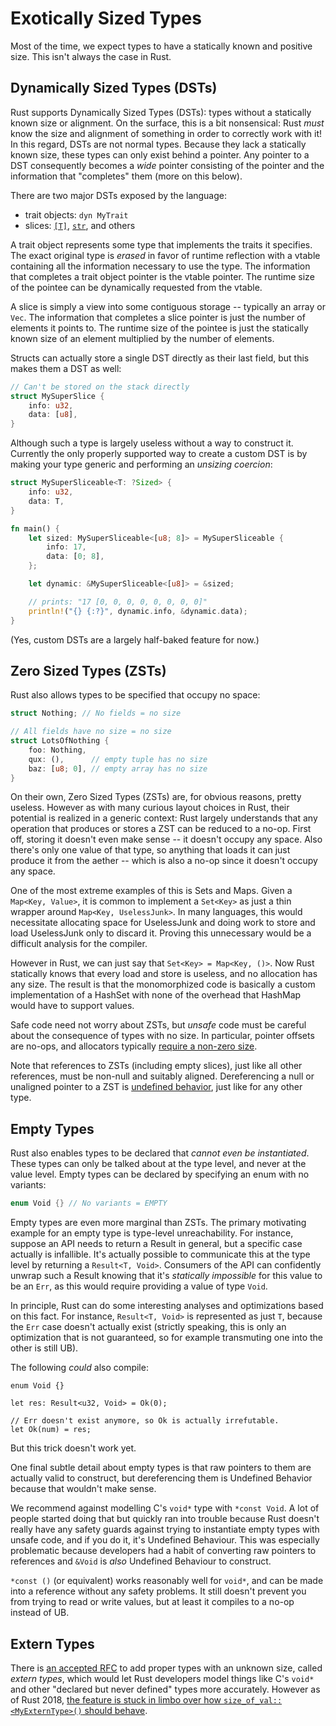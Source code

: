 # Exotically Sized Types

Most of the time, we expect types to have a statically known and positive size.
This isn't always the case in Rust.

## Dynamically Sized Types (DSTs)

Rust supports Dynamically Sized Types (DSTs): types without a statically
known size or alignment. On the surface, this is a bit nonsensical: Rust *must*
know the size and alignment of something in order to correctly work with it! In
this regard, DSTs are not normal types. Because they lack a statically known
size, these types can only exist behind a pointer. Any pointer to a
DST consequently becomes a *wide* pointer consisting of the pointer and the
information that "completes" them (more on this below).

There are two major DSTs exposed by the language:

* trait objects: `dyn MyTrait`
* slices: [`[T]`][slice], [`str`], and others

A trait object represents some type that implements the traits it specifies.
The exact original type is *erased* in favor of runtime reflection
with a vtable containing all the information necessary to use the type.
The information that completes a trait object pointer is the vtable pointer.
The runtime size of the pointee can be dynamically requested from the vtable.

A slice is simply a view into some contiguous storage -- typically an array or
`Vec`. The information that completes a slice pointer is just the number of elements
it points to. The runtime size of the pointee is just the statically known size
of an element multiplied by the number of elements.

Structs can actually store a single DST directly as their last field, but this
makes them a DST as well:

```rust
// Can't be stored on the stack directly
struct MySuperSlice {
    info: u32,
    data: [u8],
}
```

Although such a type is largely useless without a way to construct it. Currently the
only properly supported way to create a custom DST is by making your type generic
and performing an *unsizing coercion*:

```rust
struct MySuperSliceable<T: ?Sized> {
    info: u32,
    data: T,
}

fn main() {
    let sized: MySuperSliceable<[u8; 8]> = MySuperSliceable {
        info: 17,
        data: [0; 8],
    };

    let dynamic: &MySuperSliceable<[u8]> = &sized;

    // prints: "17 [0, 0, 0, 0, 0, 0, 0, 0]"
    println!("{} {:?}", dynamic.info, &dynamic.data);
}
```

(Yes, custom DSTs are a largely half-baked feature for now.)

## Zero Sized Types (ZSTs)

Rust also allows types to be specified that occupy no space:

```rust
struct Nothing; // No fields = no size

// All fields have no size = no size
struct LotsOfNothing {
    foo: Nothing,
    qux: (),      // empty tuple has no size
    baz: [u8; 0], // empty array has no size
}
```

On their own, Zero Sized Types (ZSTs) are, for obvious reasons, pretty useless.
However as with many curious layout choices in Rust, their potential is realized
in a generic context: Rust largely understands that any operation that produces
or stores a ZST can be reduced to a no-op. First off, storing it doesn't even
make sense -- it doesn't occupy any space. Also there's only one value of that
type, so anything that loads it can just produce it from the aether -- which is
also a no-op since it doesn't occupy any space.

One of the most extreme examples of this is Sets and Maps. Given a
`Map<Key, Value>`, it is common to implement a `Set<Key>` as just a thin wrapper
around `Map<Key, UselessJunk>`. In many languages, this would necessitate
allocating space for UselessJunk and doing work to store and load UselessJunk
only to discard it. Proving this unnecessary would be a difficult analysis for
the compiler.

However in Rust, we can just say that  `Set<Key> = Map<Key, ()>`. Now Rust
statically knows that every load and store is useless, and no allocation has any
size. The result is that the monomorphized code is basically a custom
implementation of a HashSet with none of the overhead that HashMap would have to
support values.

Safe code need not worry about ZSTs, but *unsafe* code must be careful about the
consequence of types with no size. In particular, pointer offsets are no-ops,
and allocators typically [require a non-zero size][alloc].

Note that references to ZSTs (including empty slices), just like all other
references, must be non-null and suitably aligned. Dereferencing a null or
unaligned pointer to a ZST is [undefined behavior][ub], just like for any other
type.

[alloc]: ../std/alloc/trait.GlobalAlloc.html#tymethod.alloc
[ub]: what-unsafe-does.html

## Empty Types

Rust also enables types to be declared that *cannot even be instantiated*. These
types can only be talked about at the type level, and never at the value level.
Empty types can be declared by specifying an enum with no variants:

```rust
enum Void {} // No variants = EMPTY
```

Empty types are even more marginal than ZSTs. The primary motivating example for
an empty type is type-level unreachability. For instance, suppose an API needs to
return a Result in general, but a specific case actually is infallible. It's
actually possible to communicate this at the type level by returning a
`Result<T, Void>`. Consumers of the API can confidently unwrap such a Result
knowing that it's *statically impossible* for this value to be an `Err`, as
this would require providing a value of type `Void`.

In principle, Rust can do some interesting analyses and optimizations based
on this fact. For instance, `Result<T, Void>` is represented as just `T`,
because the `Err` case doesn't actually exist (strictly speaking, this is only
an optimization that is not guaranteed, so for example transmuting one into the
other is still UB).

The following *could* also compile:

```rust,ignore
enum Void {}

let res: Result<u32, Void> = Ok(0);

// Err doesn't exist anymore, so Ok is actually irrefutable.
let Ok(num) = res;
```

But this trick doesn't work yet.

One final subtle detail about empty types is that raw pointers to them are
actually valid to construct, but dereferencing them is Undefined Behavior
because that wouldn't make sense.

We recommend against modelling C's `void*` type with `*const Void`.
A lot of people started doing that but quickly ran into trouble because
Rust doesn't really have any safety guards against trying to instantiate
empty types with unsafe code, and if you do it, it's Undefined Behaviour.
This was especially problematic because developers had a habit of converting
raw pointers to references and `&Void` is *also* Undefined Behaviour to
construct.

`*const ()` (or equivalent) works reasonably well for `void*`, and can be made
into a reference without any safety problems. It still doesn't prevent you from
trying to read or write values, but at least it compiles to a no-op instead
of UB.

## Extern Types

There is [an accepted RFC][extern-types] to add proper types with an unknown size,
called *extern types*, which would let Rust developers model things like C's `void*`
and other "declared but never defined" types more accurately. However as of
Rust 2018, [the feature is stuck in limbo over how `size_of_val::<MyExternType>()`
should behave][extern-types-issue].

[extern-types]: https://github.com/rust-lang/rfcs/blob/master/text/1861-extern-types.md
[extern-types-issue]: https://github.com/rust-lang/rust/issues/43467
[`str`]: ../std/primitive.str.html
[slice]: ../std/primitive.slice.html
